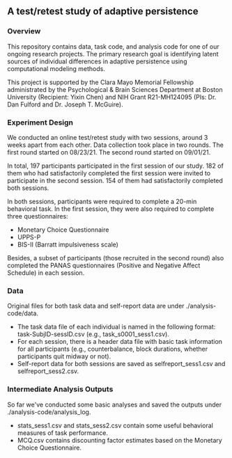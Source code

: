 ## A test/retest study of adaptive persistence



### Overview

This repository contains data, task code, and analysis code for one of our ongoing research projects. The primary research goal is identifying latent sources of individual differences in adaptive persistence using computational modeling methods. 

This project is supported by the Clara Mayo Memorial Fellowship administrated by the Psychological & Brain Sciences Department at Boston University (Recipient: Yixin Chen) and NIH Grant R21-MH124095 (PIs: Dr. Dan Fulford and Dr. Joseph T. McGuire). 


### Experiment Design
We conducted an online test/retest study with two sessions, around 3 weeks apart from each other. Data collection took place in two rounds. The first round started on 08/23/21. The second round started on 09/01/21. 

In total, 197 participants participated in the first session of our study. 182 of them who had satisfactorily completed the first session were invited to participate in the second session. 154 of them had satisfactorily completed both sessions.

In both sessions, participants were required to complete a 20-min behavioral task. In the first session, they were also required to complete three questionnaires:

- Monetary Choice Questionnaire
- UPPS-P
- BIS-II (Barratt impulsiveness scale) 

Besides, a subset of participants (those recruited in the second round) also completed the PANAS questionnaires (Positive and Negative Affect Schedule) in each session. 


### Data
Original files for both task data and self-report data are under ./analysis-code/data. 
- The task data file of each individual is named in the following format: task-SubjID-sessID.csv (e.g., task_s0001_sess1.csv).
- For each session, there is a header data file with basic task information for all participants (e.g., counterbalance, block durations, whether participants quit midway or not). 
- Self-report data for both sessions are saved as selfreport_sess1.csv and selfreport_sess2.csv.

### Intermediate Analysis Outputs
So far we've conducted some basic analyses and saved the outputs under ./analysis-code/analysis_log.  
- stats_sess1.csv and stats_sess2.csv contain some useful behavioral measures of task performance. 
- MCQ.csv contains discounting factor estimates based on the Monetary Choice Questionnaire. 
